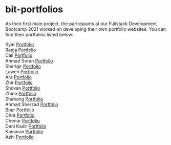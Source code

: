 # bit-portfolios

As their first main project, the participants at our Fullstack Development Bootcamp 2021 worked on developing their own portfolio websites. You can find their portfolios listed below:

 Syar  [Portfolio](https://github.com/syar1122/portfolio)\
 Ranja  [Portfolio](https://github.com/RanjDev/ranj-portfolio) \
 Cali [Portfolio](https://github.com/salimhamad/protfoiloSKALLA)\
 Ahmad Soran [Portfolio](https://github.com/ahmadsoran/port)\
 Sherlgir [Portfolio](https://github.com/Shelgir/landing-page)\
 Lawen [Portfolio](https://github.com/lawensaradr/Portfolio.git)\
 Ara [Portfolio](https://github.com/YouCanCallMeAra/myPortfolio)\
 Zhir [Portfolio](https://github.com/zhirtaha/Portfolio)\
 Shoxan [Portfolio](https://github.com/shoxosman/Portfolio.git)\
 Zhino [Portfolio](https://github.com/zhino97/portfoilo)\
 Shabang [Portfolio](https://github.com/shabang99/my-portfilio)\
 Ahmad Sherzad [Portfolio](https://github.com/Ahmad-5750/Portfolio)\
 Bnar [Portfolio](https://github.com/bnarhama/portfolio)\
 Chra [Portfolio](https://github.com/chra-O/chra_othman)\
 Chenar [Portfolio](https://github.com/chenar-farhad/myPortfolio)\
 Deni Kadir [Portfolio](https://github.com/denikader/portfolio)\
 Kamaran [Portfolio](https://github.com/kamaranahmad/project-html)\
 Azhi [Portfolio](https://github.com/Azhi-Othman/portfolio)
